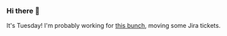 ### Hi there :wave:

It's Tuesday! I'm probably working for [this bunch](https://github.com/kohofinancial), moving some Jira tickets.
